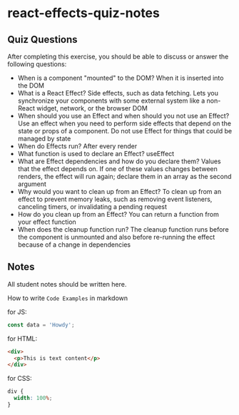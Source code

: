 # react-effects-quiz-notes

## Quiz Questions

After completing this exercise, you should be able to discuss or answer the following questions:

- When is a component "mounted" to the DOM?
  When it is inserted into the DOM
- What is a React Effect?
  Side effects, such as data fetching. Lets you synchronize your components with some external system like a non-React widget, network, or the browser DOM
- When should you use an Effect and when should you not use an Effect?
  Use an effect when you need to perform side effects that depend on the state or props of a component. Do not use Effect for things that could be managed by state
- When do Effects run?
  After every render
- What function is used to declare an Effect?
  useEffect
- What are Effect dependencies and how do you declare them?
  Values that the effect depends on. If one of these values changes between renders, the effect will run again; declare them in an array as the second argument
- Why would you want to clean up from an Effect?
  To clean up from an effect to prevent memory leaks, such as removing event listeners, canceling timers, or invalidating a pending request
- How do you clean up from an Effect?
  You can return a function from your effect function
- When does the cleanup function run?
  The cleanup function runs before the component is unmounted and also before re-running the effect because of a change in dependencies

## Notes

All student notes should be written here.

How to write `Code Examples` in markdown

for JS:

```javascript
const data = 'Howdy';
```

for HTML:

```html
<div>
  <p>This is text content</p>
</div>
```

for CSS:

```css
div {
  width: 100%;
}
```
